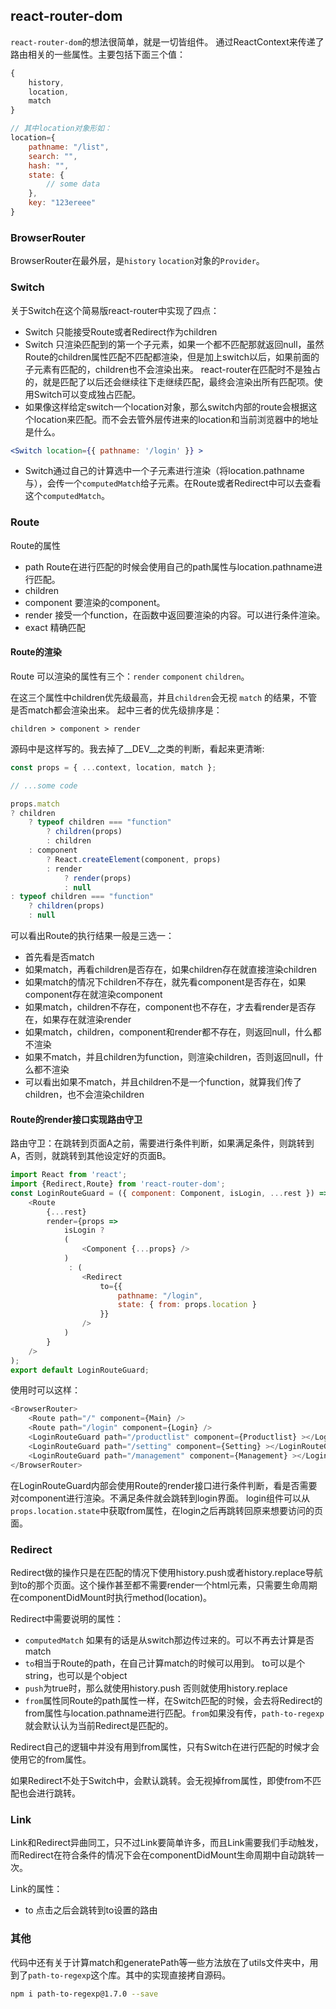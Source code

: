 ## react-router-dom

`react-router-dom`的想法很简单，就是一切皆组件。
通过ReactContext来传递了路由相关的一些属性。主要包括下面三个值：

```js
{
	history,
	location,
	match
}

// 其中location对象形如：
location={
	pathname: "/list",
	search: "",
	hash: "",
	state: {
		// some data
	},
	key: "123ereee"
}

```

### BrowserRouter

BrowserRouter在最外层，是`history` `location`对象的`Provider`。

### Switch

关于Switch在这个简易版react-router中实现了四点：

- Switch 只能接受Route或者Redirect作为children
- Switch 只渲染匹配到的第一个子元素，如果一个都不匹配那就返回null，虽然Route的children属性匹配不匹配都渲染，但是加上switch以后，如果前面的子元素有匹配的，children也不会渲染出来。
react-router在匹配时不是独占的，就是匹配了以后还会继续往下走继续匹配，最终会渲染出所有匹配项。使用Switch可以变成独占匹配。
- 如果像这样给定switch一个location对象，那么switch内部的route会根据这个location来匹配。而不会去管外层传进来的location和当前浏览器中的地址是什么。
```jsx
<Switch location={{ pathname: '/login' }} >
```

- Switch通过自己的计算选中一个子元素进行渲染（将location.pathname与），会传一个`computedMatch`给子元素。在Route或者Redirect中可以去查看这个`computedMatch`。

### Route

Route的属性
- path Route在进行匹配的时候会使用自己的path属性与location.pathname进行匹配。
- children
- component 要渲染的component。
- render 接受一个function，在函数中返回要渲染的内容。可以进行条件渲染。
- exact 精确匹配

#### Route的渲染
Route 可以渲染的属性有三个：`render` `component` `children`。

在这三个属性中children优先级最高，并且`children`会无视 `match` 的结果，不管是否match都会渲染出来。
起中三者的优先级排序是：
```
children > component > render
```
源码中是这样写的。我去掉了__DEV__之类的判断，看起来更清晰:

```js
const props = { ...context, location, match };

// ...some code

props.match
? children
	? typeof children === "function"
		? children(props)
		: children
	: component
		? React.createElement(component, props)
		: render
			? render(props)
			: null
: typeof children === "function"
	? children(props)
	: null
```

可以看出Route的执行结果一般是三选一：
- 首先看是否match
- 如果match，再看children是否存在，如果children存在就直接渲染children
- 如果match的情况下children不存在，就先看component是否存在，如果component存在就渲染component
- 如果match，children不存在，component也不存在，才去看render是否存在，如果存在就渲染render
- 如果match，children，component和render都不存在，则返回null，什么都不渲染
- 如果不match，并且children为function，则渲染children，否则返回null，什么都不渲染
- 可以看出如果不match，并且children不是一个function，就算我们传了children，也不会渲染children

#### Route的render接口实现路由守卫

路由守卫：在跳转到页面A之前，需要进行条件判断，如果满足条件，则跳转到A，否则，就跳转到其他设定好的页面B。

```js
import React from 'react'; 
import {Redirect,Route} from 'react-router-dom';
const LoginRouteGuard = ({ component: Component, isLogin, ...rest }) => (
    <Route
        {...rest}
        render={props =>
            isLogin ?
            (
                <Component {...props} />
            )
             : (
                <Redirect
                    to={{
                        pathname: "/login",
                        state: { from: props.location }
                    }}
                />
            )
        }
    />
);
export default LoginRouteGuard;
```
使用时可以这样：
```js
<BrowserRouter>
	<Route path="/" component={Main} />
	<Route path="/login" component={Login} />
	<LoginRouteGuard path="/productlist" component={Productlist} ></LoginRouteGuard>
	<LoginRouteGuard path="/setting" component={Setting} ></LoginRouteGuard>
	<LoginRouteGuard path="/management" component={Management} ></LoginRouteGuard>
</BrowserRouter>
```
在LoginRouteGuard内部会使用Route的render接口进行条件判断，看是否需要对component进行渲染。不满足条件就会跳转到login界面。
login组件可以从`props.location.state`中获取from属性，在login之后再跳转回原来想要访问的页面。

### Redirect

Redirect做的操作只是在匹配的情况下使用history.push或者history.replace导航到to的那个页面。这个操作甚至都不需要render一个html元素，只需要生命周期在componentDidMount时执行method(location)。

Redirect中需要说明的属性：
- `computedMatch` 如果有的话是从switch那边传过来的。可以不再去计算是否match
- `to`相当于Route的path，在自己计算match的时候可以用到。 to可以是个string，也可以是个object
- `push`为true时，那么就使用history.push  否则就使用history.replace
- `from`属性同Route的path属性一样，在Switch匹配的时候，会去将Redirect的from属性与location.pathname进行匹配。`from`如果没有传，`path-to-regexp`就会默认认为当前Redirect是匹配的。

Redirect自己的逻辑中并没有用到from属性，只有Switch在进行匹配的时候才会使用它的from属性。

如果Redirect不处于Switch中，会默认跳转。会无视掉from属性，即使from不匹配也会进行跳转。

### Link

Link和Redirect异曲同工，只不过Link要简单许多，而且Link需要我们手动触发，而Redirect在符合条件的情况下会在componentDidMount生命周期中自动跳转一次。

Link的属性：
- to 点击之后会跳转到to设置的路由

### 其他

代码中还有关于计算match和generatePath等一些方法放在了utils文件夹中，用到了`path-to-regexp`这个库。其中的实现直接拷自源码。

```bash
npm i path-to-regexp@1.7.0 --save
```
